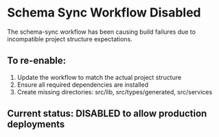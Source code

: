 # Schema Sync Workflow Disabled

The schema-sync workflow has been causing build failures due to incompatible project structure expectations.

## To re-enable:
1. Update the workflow to match the actual project structure
2. Ensure all required dependencies are installed
3. Create missing directories: src/lib, src/types/generated, src/services

## Current status: DISABLED to allow production deployments